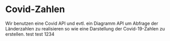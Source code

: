 # Covid-Zahlen
Wir benutzen eine Covid API und evtl. ein Diagramm API um  Abfrage der Länderzahlen zu realisieren so wie eine Darstellung der Covid-19-Zahlen zu erstellen.
test test 1234
